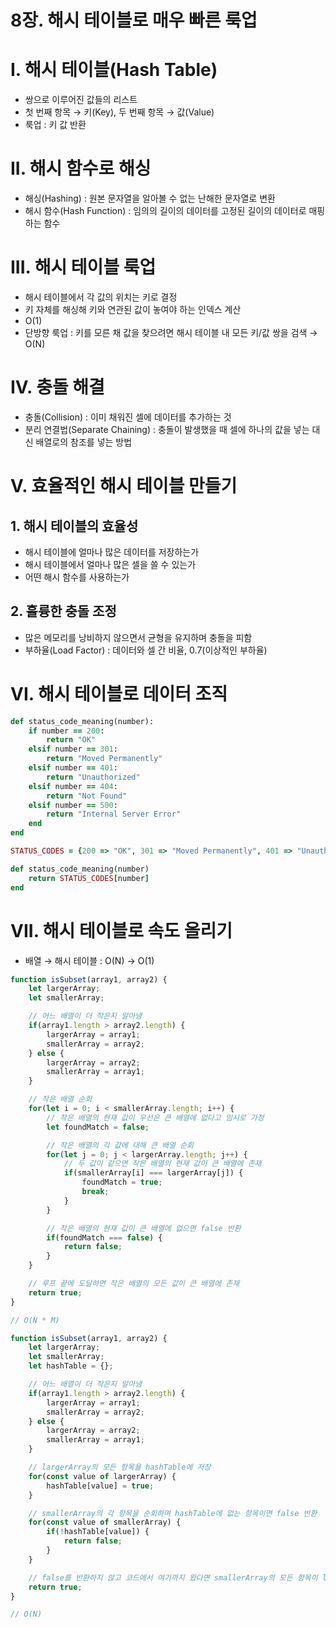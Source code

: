 # 8장. 해시 테이블로 매우 빠른 룩업

# I. 해시 테이블(Hash Table)

- 쌍으로 이루어진 값들의 리스트
- 첫 번째 항목 → 키(Key), 두 번째 항목 → 값(Value)
- 룩업 : 키 값 반환

# II. 해시 함수로 해싱

- 해싱(Hashing) : 원본 문자열을 알아볼 수 없는 난해한 문자열로 변환
- 해시 함수(Hash Function) : 임의의 길이의 데이터를 고정된 길이의 데이터로 매핑하는 함수

# III. 해시 테이블 룩업

- 해시 테이블에서 각 값의 위치는 키로 결정
- 키 자체를 해싱해 키와 연관된 값이 놓여야 하는 인덱스 계산
- O(1)
- 단방향 룩업 : 키를 모른 채 값을 찾으려면 해시 테이블 내 모든 키/값 쌍을 검색 → O(N)

# IV. 충돌 해결

- 충돌(Collision) : 이미 채워진 셀에 데이터를 추가하는 것
- 분리 연결법(Separate Chaining) : 충돌이 발생했을 때 셀에 하나의 값을 넣는 대신 배열로의 참조를 넣는 방법

# V. 효율적인 해시 테이블 만들기

## 1. 해시 테이블의 효율성

- 해시 테이블에 얼마나 많은 데이터를 저장하는가
- 해시 테이블에서 얼마나 많은 셀을 쓸 수 있는가
- 어떤 해시 함수를 사용하는가

## 2. 휼륭한 충돌 조정

- 많은 메모리를 낭비하지 않으면서 균형을 유지하며 충돌을 피함
- 부하율(Load Factor) : 데이터와 셀 간 비율, 0.7(이상적인 부하율)

# VI. 해시 테이블로 데이터 조직

```ruby
def status_code_meaning(number):
	if number == 200:
		return "OK"
	elsif number == 301:
		return "Moved Permanently"
	elsif number == 401:
		return "Unauthorized"
	elsif number == 404:
		return "Not Found"
	elsif number == 500:
		return "Internal Server Error"
	end
end
```

```ruby
STATUS_CODES = {200 => "OK", 301 => "Moved Permanently", 401 => "Unauthorized", 404 => "Not Found", 500 => "Internal Server Error"}

def status_code_meaning(number)
	return STATUS_CODES[number]
end
```

# VII. 해시 테이블로 속도 올리기

- 배열 → 해시 테이블 : O(N) → O(1)

```jsx
function isSubset(array1, array2) {
	let largerArray;
	let smallerArray;

	// 어느 배열이 더 작은지 알아냄
	if(array1.length > array2.length) {
		largerArray = array1;
		smallerArray = array2;
	} else {
		largerArray = array2;
		smallerArray = array1;
	}

	// 작은 배열 순회
	for(let i = 0; i < smallerArray.length; i++) {
		// 작은 배열의 현재 값이 우선은 큰 배열에 없다고 임시로 가정
		let foundMatch = false;

		// 작은 배열의 각 값에 대해 큰 배열 순회
		for(let j = 0; j < largerArray.length; j++) {
			// 두 값이 같으면 작은 배열의 현재 값이 큰 배열에 존재
			if(smallerArray[i] === largerArray[j]) {
				foundMatch = true;
				break;
			}
		}

		// 작은 배열의 현재 값이 큰 배열에 없으면 false 반환
		if(foundMatch === false) {
			return false;
		}
	}

	// 루프 끝에 도달하면 작은 배열의 모든 값이 큰 배열에 존재
	return true;
}

// O(N * M)
```

```jsx
function isSubset(array1, array2) {
	let largerArray;
	let smallerArray;
	let hashTable = {};

	// 어느 배열이 더 작은지 알아냄
	if(array1.length > array2.length) {
		largerArray = array1;
		smallerArray = array2;
	} else {
		largerArray = array2;
		smallerArray = array1;
	}

	// largerArray의 모든 항목을 hashTable에 저장
	for(const value of largerArray) {
		hashTable[value] = true;
	}

	// smallerArray의 각 항목을 순회하며 hashTable에 없는 항목이면 false 반환
	for(const value of smallerArray) {
		if(!hashTable[value]) {
			return false;
		}
	}

	// false를 반환하지 않고 코드에서 여기까지 왔다면 smallerArray의 모든 항목이 largerArray에 존재
	return true;
}

// O(N)
```